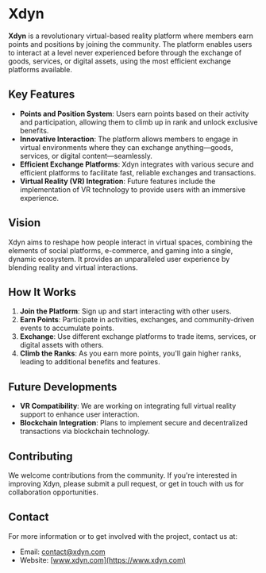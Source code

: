 # Xdyn

**Xdyn** is a revolutionary virtual-based reality platform where members earn points and positions by joining the community. The platform enables users to interact at a level never experienced before through the exchange of goods, services, or digital assets, using the most efficient exchange platforms available.

## Key Features
- **Points and Position System**: Users earn points based on their activity and participation, allowing them to climb up in rank and unlock exclusive benefits.
- **Innovative Interaction**: The platform allows members to engage in virtual environments where they can exchange anything—goods, services, or digital content—seamlessly.
- **Efficient Exchange Platforms**: Xdyn integrates with various secure and efficient platforms to facilitate fast, reliable exchanges and transactions.
- **Virtual Reality (VR) Integration**: Future features include the implementation of VR technology to provide users with an immersive experience.
  
## Vision
Xdyn aims to reshape how people interact in virtual spaces, combining the elements of social platforms, e-commerce, and gaming into a single, dynamic ecosystem. It provides an unparalleled user experience by blending reality and virtual interactions.

## How It Works
1. **Join the Platform**: Sign up and start interacting with other users.
2. **Earn Points**: Participate in activities, exchanges, and community-driven events to accumulate points.
3. **Exchange**: Use different exchange platforms to trade items, services, or digital assets with others.
4. **Climb the Ranks**: As you earn more points, you'll gain higher ranks, leading to additional benefits and features.

## Future Developments
- **VR Compatibility**: We are working on integrating full virtual reality support to enhance user interaction.
- **Blockchain Integration**: Plans to implement secure and decentralized transactions via blockchain technology.
  
## Contributing
We welcome contributions from the community. If you're interested in improving Xdyn, please submit a pull request, or get in touch with us for collaboration opportunities.

## Contact
For more information or to get involved with the project, contact us at:
- Email: contact@xdyn.com
- Website: [www.xdyn.com](https://www.xdyn.com)

